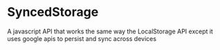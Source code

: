 # SyncedStorage
A javascript API that works the same way the LocalStorage API except it uses google apis to persist and sync across devices
